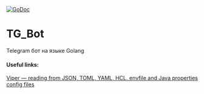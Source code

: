 [![GoDoc](https://godoc.org/gopkg.in/telebot.v3?status.svg)](https://godoc.org/gopkg.in/telebot.v3)
# TG_Bot
Telegram бот на языке Golang
#### Useful links:
[Viper — reading from JSON, TOML, YAML, HCL, envfile and Java properties config files](https://github.com/spf13/viper/tree/master)
